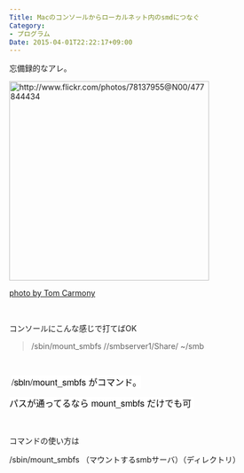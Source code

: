 ```yaml
---
Title: Macのコンソールからローカルネット内のsmdにつなぐ
Category:
- プログラム
Date: 2015-04-01T22:22:17+09:00
---
```


<p>忘備録的なアレ。</p>
<p><a class="http-image" href="http://www.flickr.com/photos/78137955@N00/477844434" target="_blank"><img class="http-image" src="http://farm1.staticflickr.com/199/477844434_7d6d15e457.jpg" alt="http://www.flickr.com/photos/78137955@N00/477844434" width="360" /></a></p>
<p><a href="http://www.flickr.com/photos/78137955@N00/477844434">photo by Tom Carmony</a></p>
<p> </p>
<p>コンソールにこんな感じで打てばOK </p>
<blockquote>
<p>/sbin/mount_smbfs //smbserver1/Share/ ~/smb</p>
</blockquote>
<p> </p>
<p> <span style="color: #000000; font-family: 'Helvetica Neue', Helvetica, Arial, 'ヒラギノ角ゴ Pro W3', 'Hiragino Kaku Gothic Pro', メイリオ, Meiryo, 'ＭＳ Ｐゴシック', 'MS PGothic', sans-serif; font-size: 16px; font-style: normal; font-variant: normal; font-weight: normal; letter-spacing: normal; line-height: 24px; orphans: auto; text-align: start; text-indent: 0px; text-transform: none; white-space: normal; widows: 1; word-spacing: 0px; -webkit-text-stroke-width: 0px; display: inline !important; float: none; background-color: #ffffff;">/sbin/mount_smbfs がコマンド。</span></p>
<p><span style="color: #000000; font-family: 'Helvetica Neue', Helvetica, Arial, 'ヒラギノ角ゴ Pro W3', 'Hiragino Kaku Gothic Pro', メイリオ, Meiryo, 'ＭＳ Ｐゴシック', 'MS PGothic', sans-serif; font-size: 16px; font-style: normal; font-variant: normal; font-weight: normal; letter-spacing: normal; line-height: 24px; orphans: auto; text-align: start; text-indent: 0px; text-transform: none; white-space: normal; widows: 1; word-spacing: 0px; -webkit-text-stroke-width: 0px; display: inline !important; float: none; background-color: #ffffff;">パスが通ってるなら mount_smbfs だけでも可 </span></p>
<p> </p>
<p>コマンドの使い方は</p>
<p>/sbin/mount_smbfs （マウントするsmbサーバ）（ディレクトリ）</p>
<p> </p>
<p> </p>
